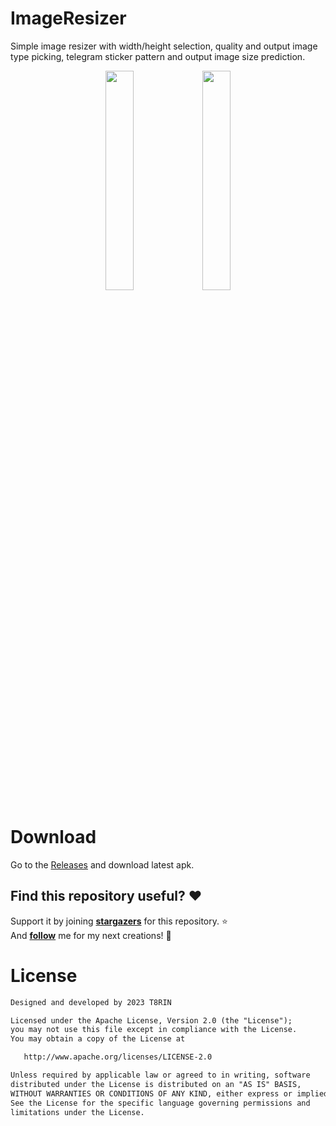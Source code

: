 # ImageResizer

Simple image resizer with width/height selection, quality and output image type picking, telegram sticker pattern and output image size prediction.

<p align="center">
  <img src="https://user-images.githubusercontent.com/52178347/210658280-7fb973ee-c184-4587-b3de-33cdf2ac95ff.png" width="30%"/>
  <img src="https://user-images.githubusercontent.com/52178347/210658303-86d6b49d-f883-4b3c-b87e-814d8bb9385a.png" width="30%"/>
</p>


# Download
Go to the [Releases](https://github.com/t8rin/imageresizer/releases/latest) and download latest apk.

## Find this repository useful? :heart:
Support it by joining __[stargazers](https://github.com/t8rin/ImageResizer/stargazers)__ for this repository. :star: <br>
And __[follow](https://github.com/t8rin)__ me for my next creations! 🤩

# License
```xml
Designed and developed by 2023 T8RIN

Licensed under the Apache License, Version 2.0 (the "License");
you may not use this file except in compliance with the License.
You may obtain a copy of the License at

   http://www.apache.org/licenses/LICENSE-2.0

Unless required by applicable law or agreed to in writing, software
distributed under the License is distributed on an "AS IS" BASIS,
WITHOUT WARRANTIES OR CONDITIONS OF ANY KIND, either express or implied.
See the License for the specific language governing permissions and
limitations under the License.
```
